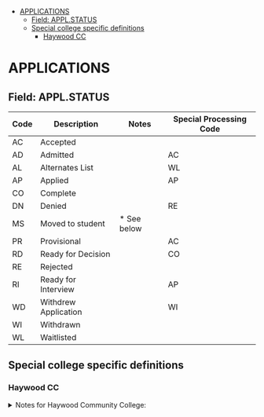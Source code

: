 <!-- TOC -->

- [APPLICATIONS](#applications)
    - [Field: APPL.STATUS](#field-applstatus)
    - [Special college specific definitions](#special-college-specific-definitions)
        - [Haywood CC](#haywood-cc)

<!-- /TOC -->
# APPLICATIONS

## Field: APPL.STATUS

| Code | Description          | Notes        | Special Processing Code |
| ---- | -------------------- | ------------ | ----------------------- |
| AC   | Accepted             |              |                         |
| AD   | Admitted             |              | AC                      |
| AL   | Alternates List      |              | WL                      |
| AP   | Applied              |              | AP                      |
| CO   | Complete             |              |                         |
| DN   | Denied               |              | RE                      |
| MS   | Moved to student     | \* See below |                         |
| PR   | Provisional          |              | AC                      |
| RD   | Ready for Decision   |              | CO                      |
| RE   | Rejected             |              |                         |
| RI   | Ready for Interview  |              | AP                      |
| WD   | Withdrew Application |              | WI                      |
| WI   | Withdrawn            |              |                         |
| WL   | Waitlisted           |              |                         |

## Special college specific definitions

### Haywood CC
<details>
<summary>Notes for Haywood Community College:</summary>

* Special Credit imported from CFNC straight to AD
* AP - First time in system (Admissions checks CFNC for any errors)
* After AP, change to MS
* Should be in MS briefly (MS is treated as PR by IERG if found)
* After MS, should be changed to PR or AD
* PR is for Nursing until transcript (allows student to register)
* After PR, change to AD
</details>

